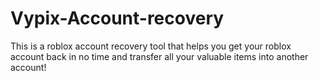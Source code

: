 # Vypix-Account-recovery
This is a roblox account recovery tool that helps you get your roblox account back in no time and transfer all your valuable items into another account!
